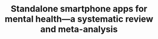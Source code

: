 --- 
abstract: '' 
authors: 
 - Kweisel
 -  LM Fuhrmann
 -  M Berking
 -  H Baumeister
 -  P Cuijpers
 -  admin
doi: '' 
featured: false 
publication: '*npj Digital Medicine*, 150' 
publication_short: '' 
publishDate: '2019-01-01' 
title: 'Standalone smartphone apps for mental health—a systematic review and meta-analysis' 
url_code: '' 
url_dataset: '' 
url_pdf: '' 
url_poster: '' 
url_project: '' 
url_slides: '' 
url_source: '' 
url_video: '' 
---
